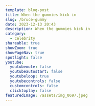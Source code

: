 ```yaml
---
template: blog-post
title: When the gummies kick in
slug: /bruce-gummy
date: 2023-12-13 20:43
description: When the gummies kick in
category:
  - celebrity
shareable: true
showZoom: true
showPageNav: true
spotlight: false
youtube:
  youtubemute: false
  youtubeautostart: false
  youtubeloop: true
  youtubecontrols: false
  customcontrols: false
  clicktoplay: false
featuredImage: /assets/img_0697.jpeg
---
```

